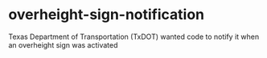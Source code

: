# overheight-sign-notification
Texas Department of Transportation (TxDOT) wanted code to notify it when an overheight sign was activated
